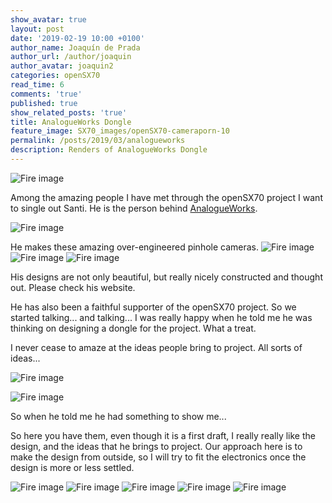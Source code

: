 ```yaml
---
show_avatar: true
layout: post
date: '2019-02-19 10:00 +0100'
author_name: Joaquín de Prada
author_url: /author/joaquin
author_avatar: joaquin2
categories: openSX70
read_time: 6
comments: 'true'
published: true
show_related_posts: 'true'
title: AnalogueWorks Dongle
feature_image: SX70_images/openSX70-cameraporn-10
permalink: /posts/2019/03/analogueworks
description: Renders of AnalogueWorks Dongle
---
```

![Fire image]({{site.url}}/{{site.baseurl}}img/2019/02/analogueworks-01.jpg)

Among the amazing people I have met through the openSX70 project I want to single out Santi. He is the person behind [AnalogueWorks](http://analogueworks.wixsite.com/analogueworks/copia-de-instant-film-type-100).

![Fire image]({{site.url}}/{{site.baseurl}}img/2019/02/santi-0.jpg)

He makes these amazing over-engineered pinhole cameras.
![Fire image]({{site.url}}/{{site.baseurl}}img/2019/02/analogueworks-07.jpg)
![Fire image]({{site.url}}/{{site.baseurl}}img/2019/02/analogueworks-08.jpg)
![Fire image]({{site.url}}/{{site.baseurl}}img/2019/02/analogueworks-09.jpg)

His designs are not only beautiful, but really nicely constructed and thought out. Please check his website.

He has also been a faithful supporter of the openSX70 project. So we started talking... and talking... I was really happy when he told me he was thinking on designing a dongle for the project. What a treat.

I never cease to amaze at the ideas people bring to project. All sorts of ideas...

![Fire image]({{site.url}}/{{site.baseurl}}img/2019/02/santi-2.jpg)

![Fire image]({{site.url}}/{{site.baseurl}}img/2019/02/santi-1.jpg)

So when he told me he had something to show me... 

So here you have them, even though it is a first draft, I really really like the design, and the ideas that he brings to project. 
Our approach here is to make the design from outside, so I will try to fit the electronics once the design is more or less settled.

![Fire image]({{site.url}}/{{site.baseurl}}img/2019/02/analogueworks-06.jpg)
![Fire image]({{site.url}}/{{site.baseurl}}img/2019/02/analogueworks-05.jpg)
![Fire image]({{site.url}}/{{site.baseurl}}img/2019/02/analogueworks-04.jpg)
![Fire image]({{site.url}}/{{site.baseurl}}img/2019/02/analogueworks-03.jpg)
![Fire image]({{site.url}}/{{site.baseurl}}img/2019/02/analogueworks-02.jpg)
